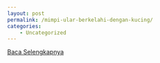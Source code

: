 ```yaml
---
layout: post
permalink: /mimpi-ular-berkelahi-dengan-kucing/
categories:
    - Uncategorized
---
```


[Baca Selengkapnya](/01)